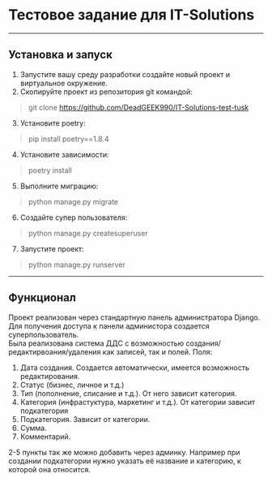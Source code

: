 # Тестовое задание для IT-Solutions
___
## Установка и запуск
1. Запустите вашу среду разработки создайте новый проект
и виртуальное окружение.
2. Скопируйте проект из репозитория git командой:
> git clone https://github.com/DeadGEEK990/IT-Solutions-test-tusk
3. Установите poetry:
> pip install poetry==1.8.4
4. Установите зависимости:
> poetry install 
5. Выполните миграцию:
> python manage.py migrate
6. Создайте супер пользователя:
> python manage.py createsuperuser   
7. Запустите проект:
> python manage.py runserver
___
## Функционал
Проект реализован через стандартную панель администратора
Django. Для получения доступа к панели администора создается
суперпользователь. \
Была реализована система ДДС с возможностью создания/редактирвоания/удаления
как записей, так и полей.
Поля: 
1. Дата создания. Создается автоматически, имеется возможность редактирования.
2. Статус (бизнес, личное и т.д.)
3. Тип (пополнение, списание и т.д.). От него зависит категория.
4. Категория (инфрастуктура, маркетинг и т.д.). От категории зависит подкатегория
5. Подкатегория. Зависит от категории.
6. Сумма.
7. Комментарий. 

2-5 пункты так же можно добавить через админку.
Например при создании подкатегории нужно указать её название
и категорию, к которой она относится.